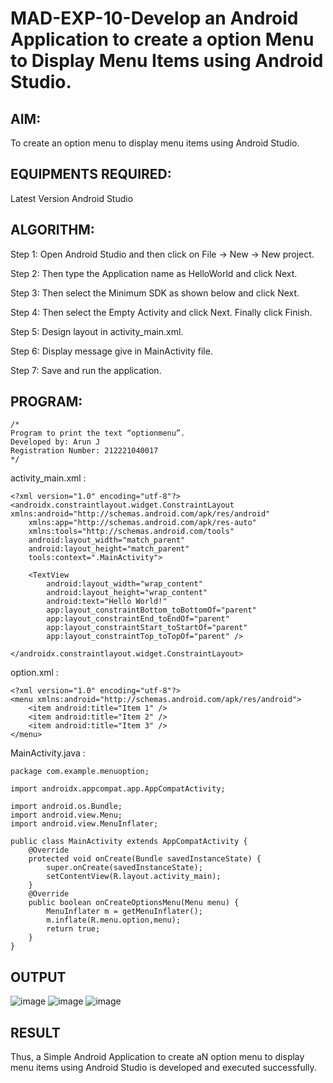 # MAD-EXP-10-Develop an Android Application to create a option Menu to Display Menu Items using Android Studio.

## AIM:

To create an option menu to display menu items using Android Studio.

## EQUIPMENTS REQUIRED:

Latest Version Android Studio

## ALGORITHM:

Step 1: Open Android Studio and then click on File -> New -> New project.

Step 2: Then type the Application name as HelloWorld and click Next. 

Step 3: Then select the Minimum SDK as shown below and click Next.

Step 4: Then select the Empty Activity and click Next. Finally click Finish.

Step 5: Design layout in activity_main.xml.

Step 6: Display message give in MainActivity file.

Step 7: Save and run the application.

## PROGRAM:
```
/*
Program to print the text “optionmenu”.
Developed by: Arun J
Registration Number: 212221040017
*/
```
activity_main.xml :
```
<?xml version="1.0" encoding="utf-8"?>
<androidx.constraintlayout.widget.ConstraintLayout xmlns:android="http://schemas.android.com/apk/res/android"
    xmlns:app="http://schemas.android.com/apk/res-auto"
    xmlns:tools="http://schemas.android.com/tools"
    android:layout_width="match_parent"
    android:layout_height="match_parent"
    tools:context=".MainActivity">

    <TextView
        android:layout_width="wrap_content"
        android:layout_height="wrap_content"
        android:text="Hello World!"
        app:layout_constraintBottom_toBottomOf="parent"
        app:layout_constraintEnd_toEndOf="parent"
        app:layout_constraintStart_toStartOf="parent"
        app:layout_constraintTop_toTopOf="parent" />

</androidx.constraintlayout.widget.ConstraintLayout>
```
option.xml :
```
<?xml version="1.0" encoding="utf-8"?>
<menu xmlns:android="http://schemas.android.com/apk/res/android">
    <item android:title="Item 1" />
    <item android:title="Item 2" />
    <item android:title="Item 3" />
</menu>
```
MainActivity.java :
```
package com.example.menuoption;

import androidx.appcompat.app.AppCompatActivity;

import android.os.Bundle;
import android.view.Menu;
import android.view.MenuInflater;

public class MainActivity extends AppCompatActivity {
    @Override
    protected void onCreate(Bundle savedInstanceState) {
        super.onCreate(savedInstanceState);
        setContentView(R.layout.activity_main);
    }
    @Override
    public boolean onCreateOptionsMenu(Menu menu) {
        MenuInflater m = getMenuInflater();
        m.inflate(R.menu.option,menu);
        return true;
    }
}
```
## OUTPUT

![image](https://github.com/Siddarthan999/MAD-EXP-10-Develop-an-Android-Application-to-Create-a-Option-Menu-to-Display-Menu-Items/assets/91734840/e5634791-56b4-4011-b3e9-9bb772e79872)
![image](https://github.com/Siddarthan999/MAD-EXP-10-Develop-an-Android-Application-to-Create-a-Option-Menu-to-Display-Menu-Items/assets/91734840/6b5239b8-2b62-4d17-9949-4658bfa88d68)
![image](https://github.com/Siddarthan999/MAD-EXP-10-Develop-an-Android-Application-to-Create-a-Option-Menu-to-Display-Menu-Items/assets/91734840/a7b34f8e-93f9-4685-9960-383ad17c271e)

## RESULT
Thus, a Simple Android Application to create aN option menu to display menu items using Android Studio is developed and executed successfully.
